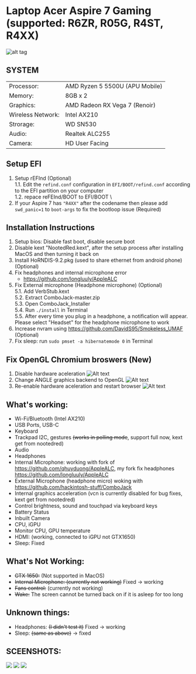 # Laptop Acer Aspire 7 Gaming (supported: R6ZR, R05G, R4ST, R4XX)

![alt tag](/images/laptopacergamingaspire.png)

## SYSTEM

|                   |                                |
| ----------------- | ------------------------------ |
| Processor:        | AMD Ryzen 5 5500U (APU Mobile) |
| Memory:           | 8GB x 2                        |
| Graphics:         | AMD Radeon RX Vega 7 (Renoir)  |
| Wireless Network: | Intel AX210                    |
| Strorage:         | WD SN530                       |
| Audio:            | Realtek ALC255                 |
| Camera:           | HD User Facing                 |

## Setup EFI

1. Setup rEFInd (Optional) \
   1.1. Edit the `refind.conf` configuration in `EFI/BOOT/refind.conf` according to the EFI partition on your computer \
   1.2. repace reFEInd/BOOT to EFI/BOOT \
2. If your Aspire 7 has `"R4XX"` after the codename then please add `swd_panic=1` to `boot-args` to fix the bootloop issue (Required)

## Installation Instructions

1. Setup bios: Disable fast boot, disable secure boot
2. Disable kext "NootedRed.kext", after the setup process after installing MacOS and then turning it back on
3. Install HoRNDIS-9.2.pkg (used to share ethernet from android phone) (Optional)
4. Fix headphones and internal microphone error
   - https://github.com/longluuly/AppleALC
5. Fix External microphone (Headphone microphone) (Optional) \
   5.1. Add VerbStub.kext \
   5.2. Extract ComboJack-master.zip \
   5.3. Open ComboJack_Installer \
   5.4. Run `./install` in Terminal \
   5.5. After every time you plug in a headphone, a notification will appear. Please select "Headset" for the headphone microphone to work
6. Increase nvram using https://github.com/DavidS95/Smokeless_UMAF (Optional)
7. Fix sleep:
   run `sudo pmset -a hibernatemode 0` in Terminal

## Fix OpenGL Chromium broswers (New)

1. Disable hardware aceleration
   ![Alt text](./images/image.png)
2. Change ANGLE graphics backend to OpenGL
   ![Alt text](./images/photo_2023-12-05_06-06-23.jpg)
3. Re-enable hardware aceleration and restart browser
   ![Alt text](images/image2.png)

## What's working:

- Wi-Fi/Bluetooth (Intel AX210)
- USB Ports, USB-C
- Keyboard
- Trackpad I2C, gestures ~~(works in polling mode~~, support full now, kext get from nootedred)
- Audio
- Headphones
- Internal Microphone: working with fork of https://github.com/qhuyduong/AppleALC, my fork fix headphones https://github.com/longluuly/AppleALC
- External Microphone (headphone micro) woking with https://github.com/hackintosh-stuff/ComboJack
- Internal graphics acceleration (vcn is currently disabled for bug fixes, kext get from nootedred)
- Control brightness, sound and touchpad via keyboard keys
- Battery Status
- Inbuilt Camera
- CPU, iGPU
- Monitor CPU, GPU temperature
- HDMI: (working, connected to iGPU not GTX1650)
- Sleep: Fixed

## What's Not Working:

- ~~GTX 1650:~~ (Not supported in MacOS)
- ~~Internal Microphone: (currently not working)~~ Fixed -> working
- ~~Fans control:~~ (currently not working)
- ~~Wake:~~ The screen cannot be turned back on if it is asleep for too long

## Unknown things:

- Headphones: ~~(I didn't test it)~~ Fixed -> working
- Sleep: ~~(same as above)~~ -> fixed

## SCEENSHOTS:

![](images/img12.png)
![](images/img11.png)
![](images/img7.png)
